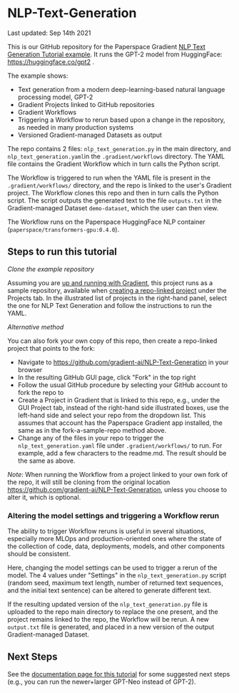 # NLP-Text-Generation

Last updated: Sep 14th 2021

This is our GitHub repository for the Paperspace Gradient [NLP Text Generation Tutorial example](https://docs.paperspace.com/gradient/get-started/tutorials-list/example-workflow-nlp-text-generator). It runs the GPT-2 model from HuggingFace: https://huggingface.co/gpt2 .

The example shows:

 - Text generation from a modern deep-learning-based natural language processing model, GPT-2
 - Gradient Projects linked to GitHub repositories
 - Gradient Workflows
 - Triggering a Workflow to rerun based upon a change in the repository, as needed in many production systems
 - Versioned Gradient-managed Datasets as output

The repo contains 2 files: `nlp_text_generation.py` in the main directory, and `nlp_text_generation.yaml`in the `.gradient/workflows` directory. The YAML file contains the Gradient Workflow which in turn calls the Python script.

The Workflow is triggered to run when the YAML file is present in the `.gradient/workflows/` directory, and the repo is linked to the user's Gradient project. The Workflow clones this repo and then in turn calls the Python script. The script outputs the generated text to the file `outputs.txt` in the Gradient-managed Dataset `demo-dataset`, which the user can then view.

The Workflow runs on the Paperspace HuggingFace NLP container (`paperspace/transformers-gpu:0.4.0`).

## Steps to run this tutorial

*Clone the example repository*

Assuming you are [up and running with Gradient](https://docs.paperspace.com/gradient/get-started/quick-start), this project runs as a sample repository, available when [creating a repo-linked project](https://docs.paperspace.com/gradient/get-started/quick-start#first-create-a-project) under the Projects tab. In the illustrated list of projects in the right-hand panel, select the one for NLP Text Generation and follow the instructions to run the YAML.

*Alternative method*

You can also fork your own copy of this repo, then create a repo-linked project that points to the fork:

 - Navigate to https://github.com/gradient-ai/NLP-Text-Generation in your browser
 - In the resulting GitHub GUI page, click "Fork" in the top right
 - Follow the usual GitHub procedure by selecting your GitHub account to fork the repo to
 - Create a Project in Gradient that is linked to this repo, e.g., under the GUI Project tab, instead of the right-hand side illustrated boxes, use the left-hand side and select your repo from the dropdown list. This assumes that account has the Paperspace Gradient app installed, the same as in the fork-a-sample-repo method above.
 - Change any of the files in your repo to trigger the `nlp_text_generation.yaml` file under `.gradient/workflows/` to run. For example, add a few characters to the readme.md. The result should be the same as above.

*Note*: When running the Workflow from a project linked to your own fork of the repo, it will still be cloning from the original location https://github.com/gradient-ai/NLP-Text-Generation, unless you choose to alter it, which is optional.

### Altering the model settings and triggering a Workflow rerun

The ability to trigger Workflow reruns is useful in several situations, especially more MLOps and production-oriented ones where the state of the collection of code, data, deployments, models, and other components should be consistent.

Here, changing the model settings can be used to trigger a rerun of the model. The 4 values under "Settings" in the `nlp_text_generation.py` script (random seed, maximum text length, number of returned text sequences, and the initial text sentence) can be altered to generate different text.

If the resulting updated version of the `nlp_text_generation.py` file is uploaded to the repo main directory to replace the one present, and the project remains linked to the repo, the Workflow will be rerun. A new `output.txt` file is generated, and placed in a new version of the output Gradient-managed Dataset.

## Next Steps

See the [documentation page for this tutorial](https://docs.paperspace.com/gradient/get-started/tutorials-list/example-workflow-nlp-text-generator) for some suggested next steps (e.g., you can run the newer+larger GPT-Neo instead of GPT-2).
